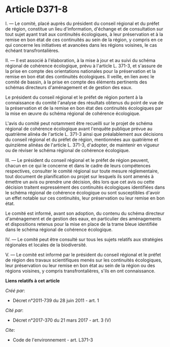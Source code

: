 # Article D371-8

I. ― Le comité, placé auprès du président du conseil régional et du préfet de région, constitue un lieu d'information,
d'échange et de consultation sur tout sujet ayant trait aux continuités écologiques, à leur préservation et à la remise en
bon état de ces continuités au sein de la région, y compris en ce qui concerne les initiatives et avancées dans les régions
voisines, le cas échéant transfrontalières. 

II. ― Il est associé à l'élaboration, à la mise à jour et au suivi du schéma régional de cohérence écologique, prévu à
l'article L. 371-3, et s'assure de la prise en compte des orientations nationales pour la préservation et la remise en bon
état des continuités écologiques. Il veille, en lien avec le comité de bassin, à la prise en compte des éléments pertinents
des schémas directeurs d'aménagement et de gestion des eaux. 

Le président du conseil régional et le préfet de région portent à la connaissance du comité l'analyse des résultats obtenus
du point de vue de la préservation et de la remise en bon état des continuités écologiques par la mise en œuvre du schéma
régional de cohérence écologique. 

L'avis du comité peut notamment être recueilli sur le projet de schéma régional de cohérence écologique avant l'enquête
publique prévue au quatrième alinéa de l'article L. 371-3 ainsi que préalablement aux décisions du conseil régional et du
préfet de région, mentionnées aux quatrième et quinzième alinéas de l'article L. 371-3, d'adopter, de maintenir en vigueur ou
de réviser le schéma régional de cohérence écologique. 

III. ― Le président du conseil régional et le préfet de région peuvent, chacun en ce qui le concerne et dans le cadre de
leurs compétences respectives, consulter le comité régional sur toute mesure réglementaire, tout document de planification ou
projet sur lesquels ils sont amenés à émettre un avis ou prendre une décision, dès lors que cet avis ou cette décision
traitent expressément des continuités écologiques identifiées dans le schéma régional de cohérence écologique ou sont
susceptibles d'avoir un effet notable sur ces continuités, leur préservation ou leur remise en bon état. 

Le comité est informé, avant son adoption, du contenu du schéma directeur d'aménagement et de gestion des eaux, en
particulier des aménagements et dispositions retenus pour la mise en place de la trame bleue identifiée dans le schéma
régional de cohérence écologique. 

IV. ― Le comité peut être consulté sur tous les sujets relatifs aux stratégies régionales et locales de la biodiversité. 

V. ― Le comité est informé par le président du conseil régional et le préfet de région des travaux scientifiques menés sur
les continuités écologiques, leur préservation ou leur remise en bon état au sein de la région ou des régions voisines, y
compris transfrontalières, s'ils en ont connaissance.

**Liens relatifs à cet article**

_Créé par_:

  - Décret n°2011-739 du 28 juin 2011 - art. 1

_Cité par_:

  - Décret n°2017-370 du 21 mars 2017 - art. 3 (V)

_Cite_:

  - Code de l'environnement - art. L371-3
